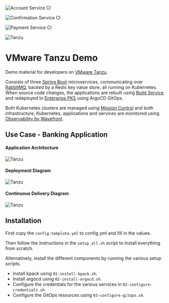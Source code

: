 ![Account Service CI](https://github.com/mshahatts/tanzu-demo/workflows/Account%20Service%20CI/badge.svg)

![Confirmation Service CI](https://github.com/mshahatts/tanzu-demo/workflows/Confirmation%20Service%20CI/badge.svg)

![Payment Service CI](https://github.com/mshahatts/tanzu-demo/workflows/Payment%20Service%20CI/badge.svg)

![Tanzu](tanzu-logo.png)

# VMware Tanzu Demo

Demo material for developers on [VMware Tanzu](https://tanzu.vmware.com/).

Consists of three [Spring Boot](https://spring.io) microservices, communicating over [RabbitMQ](), backed by a Redis key value store, all running on Kubernetes.
When source code changes, the applications are rebuilt using [Build Service](https://tanzu.vmware.com/build-service) and redeployed to [Enterprise PKS](https://cloud.vmware.com/vmware-enterprise-pks) using ArgoCD GitOps.

Both Kubernetes clusters are managed using [Mission Control](https://tanzu.vmware.com/mission-control) and both infrastructure, Kubernetes, applications and services are monitored using [Observability by Wavefront](https://tanzu.vmware.com/observability).

## Use Case - Banking Application

#### Application Architecture

![Tanzu](app-architecture.png)

#### Deployment Diagram

![Tanzu](deployment-diagram.png)

#### Continuous Delivery Diagram

![Tanzu](dev-workflow.png)

## Installation

First copy the `config.template.yml` to config.yml and fill in the values.

Then follow the instructions in the `setup_all.sh` script to install everything from scratch.

Alternatively, install the different components by running the various setup scripts.

- Install kpack using `01-install-kpack.sh`.
- Install argocd using `02-install-argocd.sh`.
- Configure the credentials for the various services in `03-configure-credentials.sh`.
- Configure the GitOps resources using `03-configure-gitops.sh`.
